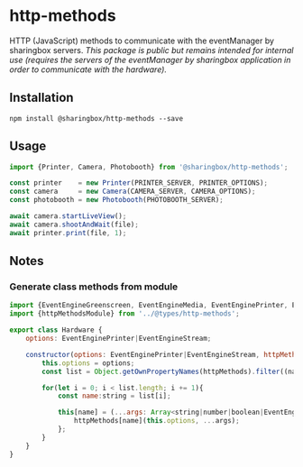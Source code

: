 # http-methods

HTTP (JavaScript) methods to communicate with the eventManager by sharingbox servers.
*This package is public but remains intended for internal use (requires the servers of the eventManager by sharingbox application in order to communicate with the hardware).*

## Installation

```
npm install @sharingbox/http-methods --save
```
## Usage

```js
import {Printer, Camera, Photobooth} from '@sharingbox/http-methods';

const printer    = new Printer(PRINTER_SERVER, PRINTER_OPTIONS);
const camera     = new Camera(CAMERA_SERVER, CAMERA_OPTIONS);
const photobooth = new Photobooth(PHOTOBOOTH_SERVER);

await camera.startLiveView();
await camera.shootAndWait(file);
await printer.print(file, 1);

```
## Notes
### Generate class methods from module

```javascript
import {EventEngineGreenscreen, EventEngineMedia, EventEnginePrinter, EventEngineStream} from '../@types/event-engine';
import {httpMethodsModule} from '../@types/http-methods';

export class Hardware {
	options: EventEnginePrinter|EventEngineStream;

	constructor(options: EventEnginePrinter|EventEngineStream, httpMethods: httpMethodsModule){
		this.options = options;
		const list = Object.getOwnPropertyNames(httpMethods).filter((name) => typeof httpMethods[name] === 'function');

		for(let i = 0; i < list.length; i += 1){
			const name:string = list[i];

			this[name] = (...args: Array<string|number|boolean|EventEngineMedia|EventEngineGreenscreen>) => {
				httpMethods[name](this.options, ...args);
			};
		}
	}
}
```
